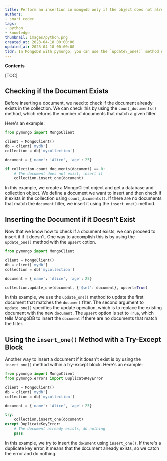 ```yaml
---
title: Perform an insertion in mongodb only if the object does not already exist
authors:
- smart_coder
tags:
- python
- knowledge
thumbnail: images/python.png
created_at: 2023-04-18 00:00:00
updated_at: 2023-04-18 00:00:00
tldr: In MongoDB with pymongo, you can use the `update\_one()` method with `upsert=True` to insert a document if it does not already exist.
---
```


**Contents**

[TOC]

Checking if the Document Exists
---

Before inserting a document, we need to check if the document already exists in the collection. We can check this by using the `count_documents()` method, which returns the number of documents that match a given filter.

Here's an example:

```python
from pymongo import MongoClient

client = MongoClient()
db = client['mydb']
collection = db['mycollection']

document = {'name': 'Alice', 'age': 25}

if collection.count_documents(document) == 0:
    # The document does not exist, insert it
    collection.insert_one(document)
```

In this example, we create a MongoClient object and get a database and collection object. We define a document we want to insert and then check if it exists in the collection using `count_documents()`. If there are no documents that match the `document` filter, we insert it using the `insert_one()` method.

Inserting the Document if it Doesn't Exist
---

Now that we know how to check if a document exists, we can proceed to insert it if it doesn't. One way to accomplish this is by using the `update_one()` method with the `upsert` option.

```python
from pymongo import MongoClient

client = MongoClient()
db = client['mydb']
collection = db['mycollection']

document = {'name': 'Alice', 'age': 25}

collection.update_one(document, {'$set': document}, upsert=True)
```

In this example, we use the `update_one()` method to update the first document that matches the `document` filter. The second argument to `update_one()` specifies the update operation, which is to replace the existing document with the new `document`. The `upsert` option is set to `True`, which tells MongoDB to insert the `document` if there are no documents that match the filter.

Using the `insert_one()` Method with a Try-Except Block
---

Another way to insert a document if it doesn't exist is by using the `insert_one()` method within a try-except block. Here's an example:

```python
from pymongo import MongoClient
from pymongo.errors import DuplicateKeyError

client = MongoClient()
db = client['mydb']
collection = db['mycollection']

document = {'name': 'Alice', 'age': 25}

try:
    collection.insert_one(document)
except DuplicateKeyError:
    # The document already exists, do nothing
    pass
```

In this example, we try to insert the `document` using `insert_one()`. If there's a duplicate key error, it means that the document already exists, so we catch the error and do nothing.
